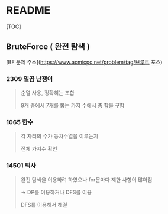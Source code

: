 # README

[TOC]

## BruteForce ( 완전 탐색 )



[BF 문제 주소](https://www.acmicpc.net/problem/tag/브루트 포스)



### 2309 일곱 난쟁이

> 순열 사용, 정확히는 조합
>
> 9개 중에서 7개를 뽑는 가지 수에서 총 합을 구함



### 1065 한수

> 각 자리의 수가 등차수열을 이루는지
>
> 전체 가지수 확인



### 14501 퇴사

> 완전 탐색을 이용하려 하였으나 for문마다 제한 사항이 많아짐
>
> -> DP를 이용하거나 DFS를 이용
>
> DFS를 이용해서 해결